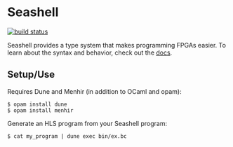 # Seashell

[![build status](https://circleci.com/gh/cucapra/seashell.svg?style=shield)](https://circleci.com/gh/cucapra/seashell)

Seashell provides a type system that makes programming FPGAs easier. To learn about the syntax and behavior, check out the [docs](https://github.com/cucapra/seashell/wiki/Seashell-Syntax).

## Setup/Use

Requires Dune and Menhir (in addition to OCaml and opam):

	$ opam install dune
	$ opam install menhir

Generate an HLS program from your Seashell program:

	$ cat my_program | dune exec bin/ex.bc
